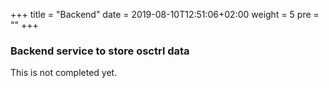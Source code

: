 +++
title = "Backend"
date = 2019-08-10T12:51:06+02:00
weight = 5
pre = ""
+++

### Backend service to store **osctrl** data

This is not completed yet.
